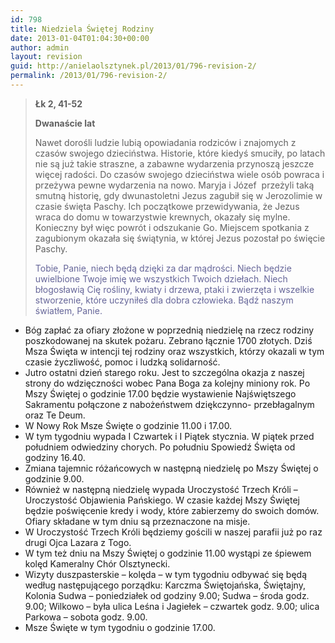 ```yaml
---
id: 798
title: Niedziela Świętej Rodziny
date: 2013-01-04T01:04:30+00:00
author: admin
layout: revision
guid: http://anielaolsztynek.pl/2013/01/796-revision-2/
permalink: /2013/01/796-revision-2/
---
```

> **Łk 2, 41-52**
> 
> **Dwanaście lat**
> 
> Nawet dorośli ludzie lubią opowiadania rodziców i znajomych z czasów swojego dzieciństwa. Historie, które kiedyś smuciły, po latach nie są już takie straszne, a zabawne wydarzenia przynoszą jeszcze więcej radości. Do czasów swojego dzieciństwa wiele osób powraca i przeżywa pewne wydarzenia na nowo. Maryja i Józef  przeżyli taką smutną historię, gdy dwunastoletni Jezus zagubił się w Jerozolimie w czasie święta Paschy. Ich początkowe przewidywania, że Jezus wraca do domu w towarzystwie krewnych, okazały się mylne. Konieczny był więc powrót i odszukanie Go. Miejscem spotkania z zagubionym okazała się świątynia, w której Jezus pozostał po święcie Paschy.
> 
> <span style="color: #666699;">Tobie, Panie, niech będą dzięki za dar mądrości. Niech będzie uwielbione Twoje imię we wszystkich Twoich dziełach. Niech błogosławią Cię rośliny, kwiaty i drzewa, ptaki i zwierzęta i wszelkie stworzenie, które uczyniłeś dla dobra człowieka. Bądź naszym światłem, Panie.</span>

  * Bóg zapłać za ofiary złożone w poprzednią niedzielę na rzecz rodziny poszkodowanej na skutek pożaru. Zebrano łącznie 1700 złotych. Dziś Msza Święta w intencji tej rodziny oraz wszystkich, którzy okazali w tym czasie życzliwość, pomoc i ludzką solidarność.
  * Jutro ostatni dzień starego roku. Jest to szczególna okazja z naszej strony do wdzięczności wobec Pana Boga za kolejny miniony rok. Po Mszy Świętej o godzinie 17.00 będzie wystawienie Najświętszego Sakramentu połączone z nabożeństwem dziękczynno- przebłagalnym oraz Te Deum.
  * W Nowy Rok Msze Święte o godzinie 11.00 i 17.00.
  * W tym tygodniu wypada I Czwartek i I Piątek stycznia. W piątek przed południem odwiedziny chorych. Po południu Spowiedź Święta od godziny 16.40.
  * Zmiana tajemnic różańcowych w następną niedzielę po Mszy Świętej o godzinie 9.00.
  * Również w następną niedzielę wypada Uroczystość Trzech Króli &#8211; Uroczystość Objawienia Pańskiego. W czasie każdej Mszy Świętej będzie poświęcenie kredy i wody, które zabierzemy do swoich domów. Ofiary składane w tym dniu są przeznaczone na misje.
  * W Uroczystość Trzech Króli będziemy gościli w naszej parafii już po raz drugi Ojca Lazara z Togo.
  * W tym też dniu na Mszy Świętej o godzinie 11.00 wystąpi ze śpiewem kolęd Kameralny Chór Olsztynecki.
  * Wizyty duszpasterskie &#8211; kolęda &#8211; w tym tygodniu odbywać się będą według następującego porządku: Karczma Świętojańska, Świętajny, Kolonia Sudwa &#8211; poniedziałek od godziny 9.00; Sudwa &#8211; środa godz. 9.00; Wilkowo &#8211; była ulica Leśna i Jagiełek &#8211; czwartek godz. 9.00; ulica Parkowa &#8211; sobota godz. 9.00.
  * Msze Święte w tym tygodniu o godzinie 17.00.